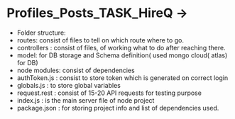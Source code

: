 # Profiles_Posts_TASK_HireQ -> 

- Folder structure:
- routes: consist of files to tell on which route where to go.
- controllers : consist of files, of working what to do after reaching there.
- model:  for DB storage and Schema definition( used mongo cloud( atlas) for DB)
- node modules: consist of dependencies
- authToken.js : consist to store token which is generated on correct login
- globals.js : to store global variables
- request.rest : consist of 15-20 API requests for testing purpose
- index.js : is the main server file of node project
- package.json : for storing project info and list of dependencies used.


